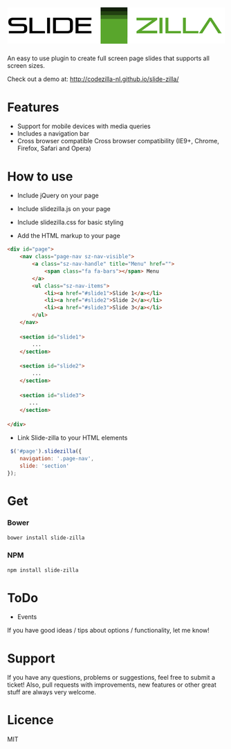 ![SLIDE-ZILLA](https://raw.githubusercontent.com/codezilla-nl/slide-zilla/master/media/logo.png)
==============

An easy to use plugin to create full screen page slides that supports all screen sizes. 

Check out a demo at: http://codezilla-nl.github.io/slide-zilla/

Features
=========

+ Support for mobile devices with media queries
+ Includes a navigation bar
+ Cross browser compatible Cross browser compatibility (IE9+, Chrome, Firefox, Safari and Opera)

How to use
==========
* Include jQuery on your page
* Include slidezilla.js on your page

* Include slidezilla.css for basic styling

* Add the HTML markup to your page
```html
<div id="page">
    <nav class="page-nav sz-nav-visible">
        <a class="sz-nav-handle" title="Menu" href="">
            <span class="fa fa-bars"></span> Menu
        </a>
        <ul class="sz-nav-items">
            <li><a href="#slide1">Slide 1</a></li>
            <li><a href="#slide2">Slide 2</a></li>
            <li><a href="#slide3">Slide 3</a></li>
        </ul>
    </nav>

    <section id="slide1">
        ...
    </section>

    <section id="slide2">
        ...
    </section>

    <section id="slide3">
       ...
    </section>

</div>
```
* Link Slide-zilla to your HTML elements
```javascript
 $('#page').slidezilla({
    navigation: '.page-nav',
    slide: 'section'
});
```


Get
=======

### Bower

    bower install slide-zilla

### NPM

    npm install slide-zilla

ToDo
====
- Events

If you have good ideas / tips about options / functionality, let me know!


Support
=======
If you have any questions, problems or suggestions, feel free to submit a ticket!
Also, pull requests with improvements, new features or other great stuff are always very welcome.

Licence
=======
MIT
